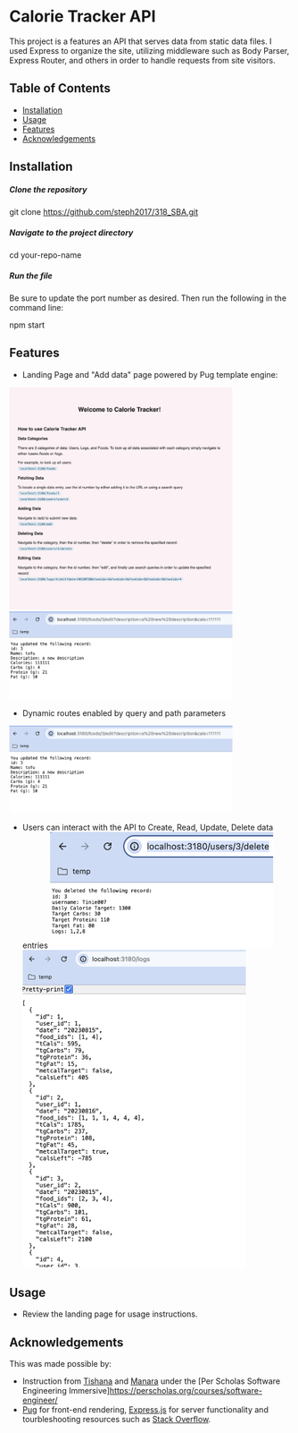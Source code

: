 # Calorie Tracker API
This project is a features an API that serves data from static data files. I used Express to organize the site, utilizing middleware such as Body Parser, Express Router, and others in order to handle requests from site visitors.

## Table of Contents
- [Installation](#installation)
- [Usage](#usage)
- [Features](#features)
- [Acknowledgements](#acknowledgements)
  
## Installation

##### Clone the repository

git clone https://github.com/steph2017/318_SBA.git

##### Navigate to the project directory
cd your-repo-name

##### Run the file
Be sure to update the port number as desired. Then run the following in the command line:

npm start


## Features

- Landing Page and "Add data" page powered by Pug template engine:
<img width="400" alt="image" src="./utilities/landingpage.png">
<img width="400" alt="image" src="./utilities/dynamic.png">

- Dynamic routes enabled by query and path parameters
<img width="400" alt="image" src="./utilities/dynamic.png">
  
- Users can interact with the API to Create, Read, Update, Delete data entries
  <img width="400" alt="image" src="./utilities/CRUDdelete.png">
  <img width="400" alt="image" src="./utilities/CRUDread.png">

 
## Usage
- Review the landing page for usage instructions.

## Acknowledgements
This was made possible by:
- Instruction from [Tishana](https://github.com/tishana) and [Manara](https://github.com/Manara-Ali) under the [Per Scholas Software Engineering Immersive]https://perscholas.org/courses/software-engineer/
- [Pug](https://pugjs.org/api/getting-started.html) for front-end rendering, [Express.js](https://expressjs.com/en/starter/installing.html) for server functionality and tourbleshooting resources such as [Stack Overflow](https://stackoverflow.com/).
